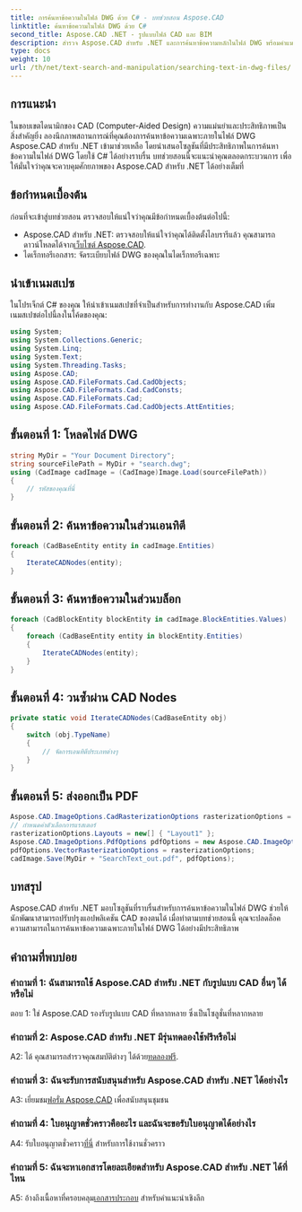 ```yaml
---
title: การค้นหาข้อความในไฟล์ DWG ด้วย C# - บทช่วยสอน Aspose.CAD
linktitle: ค้นหาข้อความในไฟล์ DWG ด้วย C#
second_title: Aspose.CAD .NET - รูปแบบไฟล์ CAD และ BIM
description: สำรวจ Aspose.CAD สำหรับ .NET และการค้นหาข้อความหลักในไฟล์ DWG พร้อมคำแนะนำทีละขั้นตอนนี้ เพิ่มประสิทธิภาพการใช้งาน CAD ของคุณวันนี้!
type: docs
weight: 10
url: /th/net/text-search-and-manipulation/searching-text-in-dwg-files/
---
```

## การแนะนำ

ในขอบเขตไดนามิกของ CAD (Computer-Aided Design) ความแม่นยำและประสิทธิภาพเป็นสิ่งสำคัญยิ่ง ลองนึกภาพสถานการณ์ที่คุณต้องการค้นหาข้อความเฉพาะภายในไฟล์ DWG Aspose.CAD สำหรับ .NET เข้ามาช่วยเหลือ โดยนำเสนอโซลูชันที่มีประสิทธิภาพในการค้นหาข้อความในไฟล์ DWG โดยใช้ C# ได้อย่างราบรื่น บทช่วยสอนนี้จะแนะนำคุณตลอดกระบวนการ เพื่อให้มั่นใจว่าคุณจะควบคุมศักยภาพของ Aspose.CAD สำหรับ .NET ได้อย่างเต็มที่

## ข้อกำหนดเบื้องต้น

ก่อนที่จะเข้าสู่บทช่วยสอน ตรวจสอบให้แน่ใจว่าคุณมีข้อกำหนดเบื้องต้นต่อไปนี้:
-  Aspose.CAD สำหรับ .NET: ตรวจสอบให้แน่ใจว่าคุณได้ติดตั้งไลบรารีแล้ว คุณสามารถดาวน์โหลดได้จาก[เว็บไซต์ Aspose.CAD](https://releases.aspose.com/cad/net/).
- ไดเร็กทอรีเอกสาร: จัดระเบียบไฟล์ DWG ของคุณในไดเร็กทอรีเฉพาะ

## นำเข้าเนมสเปซ

ในโปรเจ็กต์ C# ของคุณ ให้นำเข้าเนมสเปซที่จำเป็นสำหรับการทำงานกับ Aspose.CAD เพิ่มเนมสเปซต่อไปนี้ลงในโค้ดของคุณ:

```csharp
using System;
using System.Collections.Generic;
using System.Linq;
using System.Text;
using System.Threading.Tasks;
using Aspose.CAD;
using Aspose.CAD.FileFormats.Cad.CadObjects;
using Aspose.CAD.FileFormats.Cad.CadConsts;
using Aspose.CAD.FileFormats.Cad;
using Aspose.CAD.FileFormats.Cad.CadObjects.AttEntities;
```

## ขั้นตอนที่ 1: โหลดไฟล์ DWG

```csharp
string MyDir = "Your Document Directory";
string sourceFilePath = MyDir + "search.dwg";
using (CadImage cadImage = (CadImage)Image.Load(sourceFilePath))
{
    // รหัสของคุณที่นี่
}
```

## ขั้นตอนที่ 2: ค้นหาข้อความในส่วนเอนทิตี

```csharp
foreach (CadBaseEntity entity in cadImage.Entities)
{
    IterateCADNodes(entity);
}
```

## ขั้นตอนที่ 3: ค้นหาข้อความในส่วนบล็อก

```csharp
foreach (CadBlockEntity blockEntity in cadImage.BlockEntities.Values)
{
    foreach (CadBaseEntity entity in blockEntity.Entities)
    {
        IterateCADNodes(entity);
    }
}
```

## ขั้นตอนที่ 4: วนซ้ำผ่าน CAD Nodes

```csharp
private static void IterateCADNodes(CadBaseEntity obj)
{
    switch (obj.TypeName)
    {
        // จัดการเอนทิตีประเภทต่างๆ
    }
}
```

## ขั้นตอนที่ 5: ส่งออกเป็น PDF

```csharp
Aspose.CAD.ImageOptions.CadRasterizationOptions rasterizationOptions = new Aspose.CAD.ImageOptions.CadRasterizationOptions();
// กำหนดค่าตัวเลือกการแรสเตอร์
rasterizationOptions.Layouts = new[] { "Layout1" };
Aspose.CAD.ImageOptions.PdfOptions pdfOptions = new Aspose.CAD.ImageOptions.PdfOptions();
pdfOptions.VectorRasterizationOptions = rasterizationOptions;
cadImage.Save(MyDir + "SearchText_out.pdf", pdfOptions);
```

## บทสรุป

Aspose.CAD สำหรับ .NET มอบโซลูชันที่ราบรื่นสำหรับการค้นหาข้อความในไฟล์ DWG ช่วยให้นักพัฒนาสามารถปรับปรุงแอปพลิเคชัน CAD ของตนได้ เมื่อทำตามบทช่วยสอนนี้ คุณจะปลดล็อคความสามารถในการค้นหาข้อความเฉพาะภายในไฟล์ DWG ได้อย่างมีประสิทธิภาพ

## คำถามที่พบบ่อย

### คำถามที่ 1: ฉันสามารถใช้ Aspose.CAD สำหรับ .NET กับรูปแบบ CAD อื่นๆ ได้หรือไม่

ตอบ 1: ใช่ Aspose.CAD รองรับรูปแบบ CAD ที่หลากหลาย ซึ่งเป็นโซลูชั่นที่หลากหลาย

### คำถามที่ 2: Aspose.CAD สำหรับ .NET มีรุ่นทดลองใช้ฟรีหรือไม่

 A2: ได้ คุณสามารถสำรวจคุณสมบัติต่างๆ ได้ด้วย[ทดลองฟรี](https://releases.aspose.com/).

### คำถามที่ 3: ฉันจะรับการสนับสนุนสำหรับ Aspose.CAD สำหรับ .NET ได้อย่างไร

 A3: เยี่ยมชม[ฟอรั่ม Aspose.CAD](https://forum.aspose.com/c/cad/19) เพื่อสนับสนุนชุมชน

### คำถามที่ 4: ใบอนุญาตชั่วคราวคืออะไร และฉันจะขอรับใบอนุญาตได้อย่างไร

 A4: รับใบอนุญาตชั่วคราว[ที่นี่](https://purchase.aspose.com/temporary-license/) สำหรับการใช้งานชั่วคราว

### คำถามที่ 5: ฉันจะหาเอกสารโดยละเอียดสำหรับ Aspose.CAD สำหรับ .NET ได้ที่ไหน

 A5: อ้างถึงเนื้อหาที่ครอบคลุม[เอกสารประกอบ](https://reference.aspose.com/cad/net/) สำหรับคำแนะนำเชิงลึก